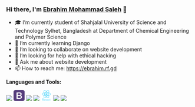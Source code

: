### Hi there, I'm [Ebrahim Mohammad Saleh](https://www.linkedin.com/in/ebrahimbd/) 👋

<!-- <code><img  src="https://api.travis-ci.org/ali-irawan/xtra.svg?branch=master&status=passed">     
<img  src="https://poser.pugx.org/ali-irawan/xtra/d/total.svg">
<img  src="https://poser.pugx.org/ali-irawan/xtra/v/stable.svg">
<img  src="https://poser.pugx.org/ali-irawan/xtra/license.svg">
</code> -->


- 🎓 I’m currently student of Shahjalal University of Science and Technology Sylhet, Bangladesh at Department of Chemical Engineering and Polymer                       Science  
- 🌱 I’m currently learning Django
- 👯 I’m looking to collaborate on website development
- 🤔 I’m looking for help with ethical hacking
- 💬 Ask me about website development
- 📫 How to reach me: https://ebrahim.rf.gd

**Languages and Tools:**  

<code><img height="30" src="https://www.flaticon.com/svg/static/icons/svg/919/919827.svg"></code>
<code><img height="30" src="https://raw.githubusercontent.com/github/explore/80688e429a7d4ef2fca1e82350fe8e3517d3494d/topics/bootstrap/bootstrap.png"></code>
<code><img height="30" src="https://encrypted-tbn0.gstatic.com/images?q=tbn%3AANd9GcQD_s__gigD_rQlAKfiwVt-xuZMFhwHuHU3hg&usqp=CAU"></code>
<code><img height="30" src="https://html5hive.org/wp-content/uploads/2014/06/js_800x800.jpg"></code>
<code><img height="30" src="https://raw.githubusercontent.com/devicons/devicon/master/icons/react/react-original-wordmark.svg"></code>
<code><img height="30" src="https://image.shutterstock.com/image-vector/vector-illustration-icon-python-programming-260nw-1405339748.jpg"></code>
<code><img src="https://img.icons8.com/color/48/000000/django.png"/></code>




<!-- ![IMG_20180215_150631](https://user-images.githubusercontent.com/67005999/97183104-8dcec080-17c7-11eb-8fec-8de4738969b8.jpg)

 -->



